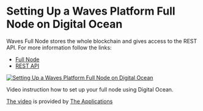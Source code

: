 # Setting Up a Waves Platform Full Node on Digital Ocean

Waves Full Node stores the whole blockchain and gives access to the REST API.
For more information follow the links:
 * [Full Node](../waves-full-node/what-is-a-full-node.md)
 * [REST API](/)


[![Setting Up a Waves Platform Full Node on Digital Ocean](http://img.youtube.com/vi/CDmMeZlzKbk/0.jpg)](http://www.youtube.com/watch?v=CDmMeZlzKbk "Setting Up a Waves Platform Full Node on Digital Ocean")

Video instruction how to set up your full node using Digital Ocean.

[The video](http://www.youtube.com/watch?v=CDmMeZlzKbk) is provided by [The Applications](https://github.com/theapplicationist)
